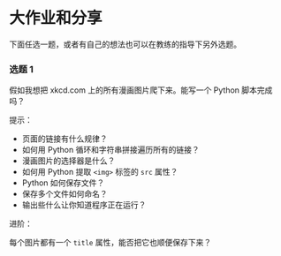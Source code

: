 # 大作业和分享

下面任选一题，或者有自己的想法也可以在教练的指导下另外选题。

### 选题 1

假如我想把 xkcd.com 上的所有漫画图片爬下来。能写一个 Python 脚本完成吗？

提示：

- 页面的链接有什么规律？
- 如何用 Python 循环和字符串拼接遍历所有的链接？
- 漫画图片的选择器是什么？
- 如何用 Python 提取 `<img>` 标签的 `src` 属性？
- Python 如何保存文件？
- 保存多个文件如何命名？
- 输出些什么让你知道程序正在运行？

进阶：

每个图片都有一个 `title` 属性，能否把它也顺便保存下来？
